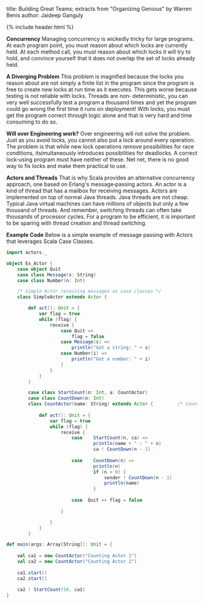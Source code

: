 title: Building Great Teams; extracts from "Organizing Genious" by Warren Benis
author: Jaideep Ganguly

{% include header.html %}


**Concurrency**
Managing concurrency is wickedly tricky for large programs. At each program point, you must reason about which locks are currently held. At each method call, you must reason about which locks it will try to hold, and convince yourself that it does not overlap the set of locks already held.

**A Diverging Problem**
This problem is magnified because the locks you reason about are not simply a finite list in the program since the program is free to create new locks at run time as it executes. This gets worse because testing is not reliable with locks. Threads are non‐ deterministic, you can very well successfully test a program a thousand times and yet the program could go wrong the first time it runs on deployment! With locks, you must get the program correct through logic alone and that is very hard and time consuming to do so.

**Will over Engineering work?**
Over engineering will not solve the problem. Just as you avoid locks, you cannot also put a lock around every operation. The problem is that while new lock operations remove possibilities for race conditions, itsimultaneously introduces possibilities for deadlocks. A correct lock‐using program must have neither of these. Net net, there is no good way to fix locks and make them practical to use.

**Actors and Threads**
That is why Scala provides an alternative concurrency approach, one based on Erlang's message‐passing actors. An actor is a kind of thread that has a mailbox for receiving messages. Actors are implemented on top of normal Java threads. Java threads are not cheap. Typical Java virtual machines can have millions of objects but only a few thousand of threads. And remember, switching threads can often take thousands of processor cycles. For a program to be efficient, it is important to be sparing with thread creation and thread switching.

**Example Code**
Below is a simple example of message passing with Actors that leverages Scala Case Classes.


```scala
import actors._

object Ex_Actor {
    case object Quit
    case class Message(s: String)
    case class Number(n: Int)

    /* Simple Actor receiving messages as case classes */
    class SimpleActor extends Actor {

        def act(): Unit = {
            var flag = true
            while (flag) {
                receive {
                    case Quit =>
                        flag = false
                    case Message(s) =>
                        println("Got a string: " + s)
                    case Number(i) =>
                        println("Got a number: " + i)
                    }
                }
            }
        }

        case class StartCount(n: Int, a: CountActor)
        case class CountDown(n: Int)
        class CountActor(name: String) extends Actor {         /* CountActor */
            
            def act(): Unit = {
                var flag = true
                while (flag) {
                    receive {
                        case    StartCount(n, ca) =>
                                println(name + " : " + n)
                                ca ! CountDown(n - 1)
                                
                        case    CountDown(n) =>
                                println(n)
                                if (n > 0) {
                                    sender ! CountDown(n - 1)
                                    println(name)
                                }
                                
                        case  Quit => flag = false

                    }

                }
            }
        }

def main(args: Array[String]): Unit = {
    
    val ca1 = new CountActor("Counting Actor 1")
    val ca2 = new CountActor("Counting Actor 2")
    
    ca1.start()
    ca2.start()
    
    ca2 ! StartCount(10, ca1)
}
```

